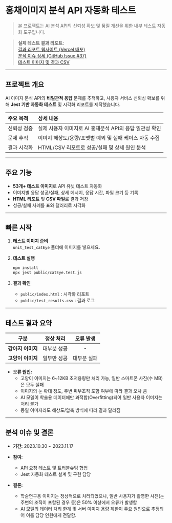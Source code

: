 # 홍채이미지 분석 API 자동화 테스트

> 본 프로젝트는 AI 분석 API의 신뢰성 확보 및 품질 개선을 위한 내부 테스트 자동화 도구입니다.

> **실제 테스트 결과 리포트:**  
> [결과 리포트 웹사이트 (Vercel 배포)](https://jest-ai-cateye.vercel.app)  
> [분석 이슈 상세 (GitHub Issue #37)](https://github.com/KAU-SMART-PETS/Capstone_FE/issues/37)  
> [테스트 이미지 및 결과 CSV](https://github.com/Wendy-Nam/jest_ai_cateye)

---

## 프로젝트 개요

AI 이미지 분석 API의 **비일관적 응답** 문제를 추적하고, 사용자 서비스 신뢰성 확보를 위해 **Jest 기반 자동화 테스트** 및 시각화 리포트를 제작했습니다.

| 주요 목적 | 상세 내용 |
|:---|:---|
| 신뢰성 검증 | 실제 사용자 이미지로 AI 홍채분석 API의 응답 일관성 확인 |
| 문제 추적 | 이미지 해상도/용량/포맷별 예외 및 실패 케이스 자동 수집 |
| 결과 시각화 | HTML/CSV 리포트로 성공/실패 및 상세 원인 분석 |

---

## 주요 기능

- **53개+ 테스트 이미지**로 API 유닛 테스트 자동화
- 이미지별 응답 성공/실패, 상세 메시지, 응답 시간, 파일 크기 등 기록
- **HTML 리포트** 및 **CSV 파일**로 결과 저장
- 성공/실패 사례를 표와 갤러리로 시각화

---

## 빠른 시작

1. **테스트 이미지 준비**  
   `unit_test_catEye` 폴더에 이미지를 넣으세요.

2. **테스트 실행**  
   ```bash
   npm install
   npx jest public/catEye.test.js
   ```

3. **결과 확인**  
   - `public/index.html` : 시각화 리포트  
   - `public/test_results.csv` : 결과 로그

---

## 테스트 결과 요약

| 구분 | 정상 처리 | 오류 발생 |
|:---:|:---:|:---:|
| **강아지 이미지** | 대부분 성공 | - |
| **고양이 이미지** | 일부만 성공 | 대부분 실패 |

- **오류 원인:**  
  - 고양이 이미지는 6~12KB 초저용량만 처리 가능, 일반 스마트폰 사진(수 MB)은 모두 실패  
  - 이미지의 눈 확대 정도, 주변 피부조직 포함 여부에 따라 결과 오차 큼  
  - AI 모델이 학술용 데이터에만 과적합(Overfitting)되어 일반 사용자 이미지는 처리 불가  
  - 동일 이미지라도 해상도/압축 방식에 따라 결과 달라짐

---

## 분석 이슈 및 결론

- **기간:** 2023.10.30 ~ 2023.11.17
- **참여:**  
  - API 요청 테스트 및 트러블슈팅 협업  
  - Jest 자동화 테스트 설계 및 구현 담당

- **결론:**  
    - 학술연구용 이미지는 정상적으로 처리되었으나, 일반 사용자가 촬영한 사진(눈 주변의 조직이 포함된 경우 등)은 50% 이상에서 오류가 발생함
  - AI 모델의 데이터 처리 한계 및 서버 이미지 용량 제한이 주요 원인으로 추정되어 이를 담당 인원에게 전달함.
